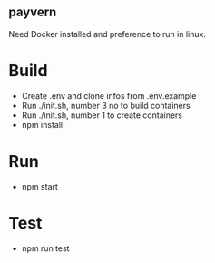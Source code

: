 ## payvern

Need Docker installed and preference to run in linux.

# Build
- Create .env and clone infos from .env.example
- Run ./init.sh, number 3 no to build containers
- Run ./init.sh, number 1 to create containers
- npm install

# Run

- npm start


# Test

- npm run test